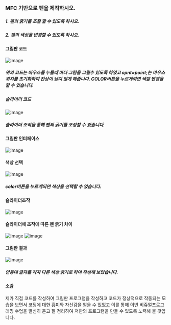 ### MFC 기반으로 펜을 제작하시오.
##### 1. 펜의 굵기를 조절 할 수 있도록 하시오.
##### 2. 펜의 색상을 변경할 수 있도록 하시오.

#### 그림판 코드
![image](https://github.com/qkrgudals1030/CPen/assets/50895124/cb74af86-a3d2-4d92-ad13-90750d9e0d45)
##### 위의 코드는 마우스를 누를때 마다 그림을 그릴수 있도록 하였고 opnt=point;는 마우스 위치를 초기화하여 잔상이 남지 않게 해줍니다. COLOR버튼을 누르게되면 색깔 변경을 할 수 있습니다. 

##### 슬라이더 코드 
![image](https://github.com/qkrgudals1030/CPen/assets/50895124/37ea8b25-a775-446a-a8ec-fbc50eb19832)
##### 슬라이더 조작을 통해 펜의 굵기를 조정할 수 있습니다.

#### 그림판 인터페이스
![image](https://github.com/qkrgudals1030/CPen/assets/50895124/8f3c2587-b711-40e5-9d93-5b7ba89af33a)
#### 색상 선택
![image](https://github.com/qkrgudals1030/CPen/assets/50895124/19ad3ff9-8b03-4a8e-87ea-7209242d88d5)
##### color버튼을 누르게되면 색상을 선택할 수 있습니다.

#### 슬라이더조작 
![image](https://github.com/qkrgudals1030/CPen/assets/50895124/1d561ab2-a0dc-43fd-a6f0-bd8f28c0caee)

#### 슬라이더에 조작에 따른 펜 굵기 차이
![image](https://github.com/qkrgudals1030/CPen/assets/50895124/f7f4b935-186d-4e08-82e7-8e15c4949b30)
![image](https://github.com/qkrgudals1030/CPen/assets/50895124/db41b342-803e-48f8-8095-70d9baef4d1c)

#### 그림판 결과
![image](https://github.com/qkrgudals1030/CPen/assets/50895124/f8bbe77b-a173-42a2-9078-a9d4dd784bc9)

##### 안동대 글자를 각자 다른 색상 굵기로 하여 작성해 보았습니다.


#### 소감
제가 직접 코드를 작성하여 그림판 프로그램을 작성하고 코드가 정상적으로 작동되는 모습을 보면서 코딩에 대한 흥미와 자신감을 얻을 수 있었고 
이를 통해 이번 비쥬얼프로그래밍 수업을 열심히 듣고 잘 정리하여 저만의 프로그램을 만들 수 있도록 노력해 볼 것입니다. 






